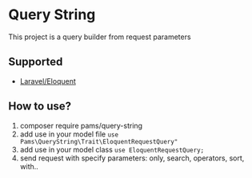 # Query String 

This project is a query builder from request parameters

## Supported
- [Laravel/Eloquent](https://github.com/illuminate/database/tree/master/Eloquent)

## How to use?
1. composer require pams/query-string
2. add use in your model file ```use Pams\QueryString\Trait\EloquentRequestQuery"```
3. add use in your model class ```use EloquentRequestQuery;```
4. send request with specify parameters: only, search, operators, sort, with..
